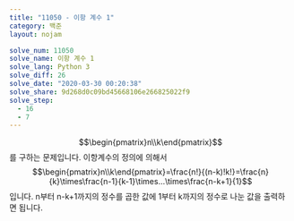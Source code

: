 ```yaml
---
title: "11050 - 이항 계수 1"
category: 백준
layout: nojam

solve_num: 11050
solve_name: 이항 계수 1
solve_lang: Python 3
solve_diff: 26
solve_date: "2020-03-30 00:20:38"
solve_share: 9d268d0c09bd45668106e266825022f9
solve_step:
  - 16
  - 7
---
```


$$\begin{pmatrix}n\\k\end{pmatrix}$$를 구하는 문제입니다. 이항계수의 정의에 의해서 $$\begin{pmatrix}n\\k\end{pmatrix}=\frac{n!}{(n-k)!k!}=\frac{n}{k}\times\frac{n-1}{k-1}\times...\times\frac{n-k+1}{1}$$입니다. n부터 n-k+1까지의 정수를 곱한 값에 1부터 k까지의 정수로 나눈 값을 출력하면 됩니다.
